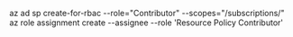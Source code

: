 az ad sp create-for-rbac --role="Contributor" --scopes="/subscriptions/<subID>"
az role assignment create --assignee <appid> --role 'Resource Policy Contributor'